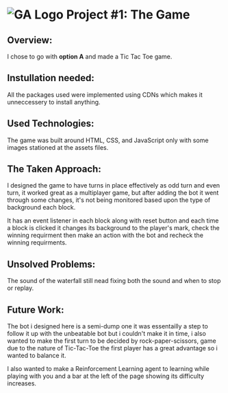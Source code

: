 # ![GA Logo](https://ga-dash.s3.amazonaws.com/production/assets/logo-9f88ae6c9c3871690e33280fcf557f33.png) Project #1: The Game

## Overview:

I chose to go with **option A** and made a Tic Tac Toe game.

## Instullation needed:

All the packages used were implemented using CDNs which makes it unneccessery to install anything.

## Used Technologies:

The game was built around HTML, CSS, and JavaScript only with some images stationed at the assets files.

## The Taken Approach:

I designed the game to have turns in place effectively as odd turn and even turn, it worked great as a multiplayer game, but after adding the bot it went through some changes, it's not being monitored based upon the type of background each block.

It has an event listener in each block along with reset button and each time a block is clicked it changes its background to the player's mark, check the winning requirment then make an action with the bot and recheck the winning requirments.

## Unsolved Problems:

The sound of the waterfall still nead fixing both the sound and when to stop or replay.

## Future Work:

The bot i designed here is a semi-dump one it was essentailly a step to follow it up with the unbeatable bot but i couldn't make it in time, i also wanted to make the first turn to be decided by rock-paper-scissors, game due to the nature of Tic-Tac-Toe the first player has a great advantage so i wanted to balance it.

I also wanted to make a Reinforcement Learning agent to learning while playing with you and a bar at the left of the page showing its difficulty increases.